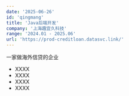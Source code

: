 ```yaml
---
date: '2025-06-26'
id: 'qingmang'
title: 'Java后端开发'
company: '上海趣宜久科技'
range: '2024.01 - 2025.06'
url: 'https://prod-creditloan.datasvc.link/'
---
```

一家做海外信贷的企业

- XXXX
- XXXX
- XXXX
- XXXX
